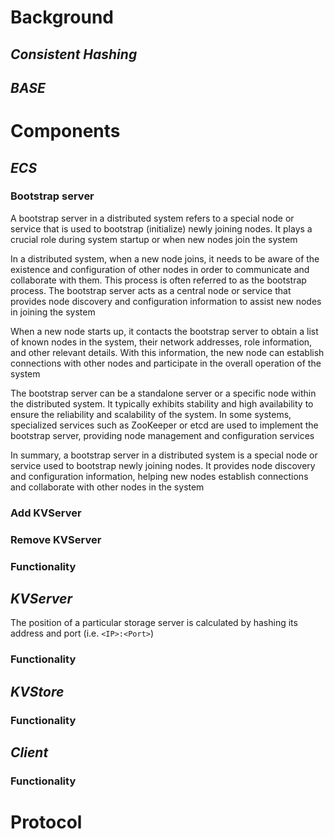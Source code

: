 # Background

## *Consistent Hashing*

## *BASE*

# Components

## *ECS*

### Bootstrap server

A bootstrap server in a distributed system refers to a special node or service that is used to bootstrap (initialize) newly joining nodes. It plays a crucial role during system startup or when new nodes join the system

In a distributed system, when a new node joins, it needs to be aware of the existence and configuration of other nodes in order to communicate and collaborate with them. This process is often referred to as the bootstrap process. The bootstrap server acts as a central node or service that provides node discovery and configuration information to assist new nodes in joining the system

When a new node starts up, it contacts the bootstrap server to obtain a list of known nodes in the system, their network addresses, role information, and other relevant details. With this information, the new node can establish connections with other nodes and participate in the overall operation of the system

The bootstrap server can be a standalone server or a specific node within the distributed system. It typically exhibits stability and high availability to ensure the reliability and scalability of the system. In some systems, specialized services such as ZooKeeper or etcd are used to implement the bootstrap server, providing node management and configuration services

In summary, a bootstrap server in a distributed system is a special node or service used to bootstrap newly joining nodes. It provides node discovery and configuration information, helping new nodes establish connections and collaborate with other nodes in the system

### Add KVServer

### Remove KVServer

### Functionality

## *KVServer*

The position of a particular storage server is calculated by hashing its address and port (i.e. `<IP>:<Port>`)

### Functionality

## *KVStore*

### Functionality

## *Client*

### Functionality

# Protocol